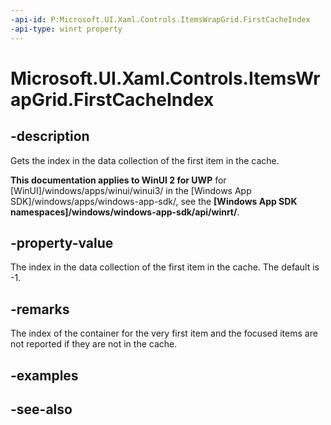 ```yaml
---
-api-id: P:Microsoft.UI.Xaml.Controls.ItemsWrapGrid.FirstCacheIndex
-api-type: winrt property
---
```


<!-- Property syntax
public int FirstCacheIndex { get; }
-->

# Microsoft.UI.Xaml.Controls.ItemsWrapGrid.FirstCacheIndex

## -description
Gets the index in the data collection of the first item in the cache.

**This documentation applies to WinUI 2 for UWP** for [WinUI]/windows/apps/winui/winui3/ in the [Windows App SDK]/windows/apps/windows-app-sdk/, see the **[Windows App SDK namespaces]/windows/windows-app-sdk/api/winrt/**.

## -property-value
The index in the data collection of the first item in the cache. The default is -1.

## -remarks
The index of the container for the very first item and the focused items are not reported if they are not in the cache.

## -examples

## -see-also
